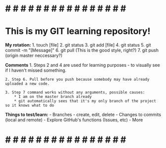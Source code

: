 # # # # # # # # # # # # # # # # # #
# This is my GIT learning repository!

**My rotation:**
    1. touch [file]
    2. git status
    3. git add [file]
    4. git status
    5. git commit -m "[Message]"
    6. git pull (This is the good style, right?)
    7. git push (origin master neccessary?)

**Comments**
    1. Steps 2 and 4 are used for learning purposes - to visually see if I haven't missed something.

    2. Step 6. Pull before you push because somebody may have already uploaded a new code.

    3. Step 7 command works without any arguments, possible causes:
        * I am on the master branch already
        * git automatically sees that it's my only branch of the project so it knows what to do

**Things to test/learn:**
    - Branches - create, edit, delete
    - Changes to commits (local and remote)
    - Explore GitHub's functions (Issues, etc)
    - More

# # # # # # # # # # # # # # # # # #